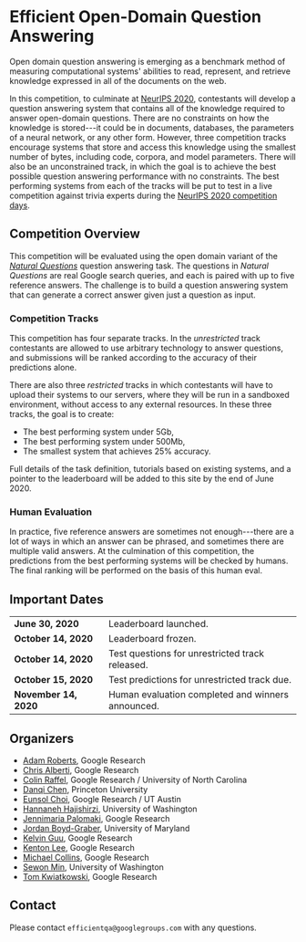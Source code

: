 <!-- --- -->
<!-- layout: main -->
<!-- title: Home -->
<!-- order: 1 -->
<!-- collection: pages_2020 -->
<!-- --- -->

# Efficient Open-Domain Question Answering

Open domain question answering is emerging as a benchmark method of measuring
computational systems' abilities to read, represent, and retrieve knowledge
expressed in all of the documents on the web.

In this competition, to culminate at
[NeurIPS 2020](https://neurips.cc/Conferences/2020), contestants will develop a
question answering system that contains all of the knowledge required to answer
open-domain questions. There are no constraints on how the knowledge is
stored---it could be in documents, databases, the parameters of a neural
network, or any other form. However, three competition tracks encourage systems
that store and access this knowledge using the smallest number of bytes,
including code, corpora, and model parameters. There will also be an
unconstrained track, in which the goal is to achieve the best possible question
answering performance with no constraints. The best performing systems from each
of the tracks will be put to test in a live competition against trivia experts
during the
[NeurIPS 2020 competition days](https://neurips.cc/Conferences/2020/CompetitionTrack).

## Competition Overview

This competition will be evaluated using the open domain variant of the
[*Natural Questions*](https://www.mitpressjournals.org/doi/full/10.1162/tacl_a_00276)
question answering task. The questions in *Natural Questions* are real Google
search queries, and each is paired with up to five reference answers. The
challenge is to build a question answering system that can generate a correct
answer given just a question as input.

### Competition Tracks

This competition has four separate tracks. In the *unrestricted* track
contestants are allowed to use arbitrary technology to answer questions, and
submissions will be ranked according to the accuracy of their predictions alone.

There are also three *restricted* tracks in which contestants will have to
upload their systems to our servers, where they will be run in a sandboxed
environment, without access to any external resources. In these three tracks,
the goal is to create:

*   The best performing system under 5Gb,
*   The best performing system under 500Mb,
*   The smallest system that achieves 25% accuracy.

Full details of the task definition, tutorials based on existing systems, and a
pointer to the leaderboard will be added to this site by the end of June 2020.

### Human Evaluation

In practice, five reference answers are sometimes not enough---there are a lot
of ways in which an answer can be phrased, and sometimes there are multiple
valid answers. At the culmination of this competition, the predictions from the
best performing systems will be checked by humans. The final ranking will be
performed on the basis of this human eval.

## Important Dates

|                            |                                                 |
|:-------------------------- |:------------------------------------------------|
**June 30, 2020**            | Leaderboard launched.
**October 14, 2020**         | Leaderboard frozen.
**October 14, 2020**         | Test questions for unrestricted track released.
**October 15, 2020**         | Test predictions for unrestricted track due.
**November 14, 2020** &emsp; | Human evaluation completed and winners announced.

## Organizers

*   [Adam Roberts](https://research.google/people/104881/), Google
    Research
*   [Chris Alberti](https://research.google/people/ChrisAlberti/),
    Google Research
*   [Colin Raffel](https://colinraffel.com/), Google Research / University of
    North Carolina
*   [Danqi Chen](https://www.cs.princeton.edu/~danqic/), Princeton University
*   [Eunsol Choi](https://www.cs.utexas.edu/~eunsol/), Google Research / UT
    Austin
*   [Hannaneh Hajishirzi](https://homes.cs.washington.edu/~hannaneh/),
    University of Washington
*   [Jennimaria Palomaki](https://research.google/people/105807/),
    Google Research
*   [Jordan Boyd-Graber](http://users.umiacs.umd.edu/~jbg/), University of
    Maryland
*   [Kelvin Guu](http://kelvinguu.com/), Google Research
*   [Kenton Lee](https://kentonl.com/), Google Research
*   [Michael Collins](https://research.google/people/MichaelCollins/),
    Google Research
*   [Sewon Min](https://shmsw25.github.io/), University of Washington
*   [Tom Kwiatkowski](https://research.google/people/105075/), Google
    Research

## Contact

Please contact `efficientqa@googlegroups.com` with any questions.
